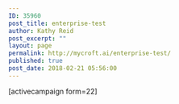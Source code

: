 ```yaml
---
ID: 35960
post_title: enterprise-test
author: Kathy Reid
post_excerpt: ""
layout: page
permalink: http://mycroft.ai/enterprise-test/
published: true
post_date: 2018-02-21 05:56:00
---
```

[activecampaign form=22]